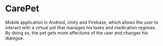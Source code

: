# CarePet
Mobile application in Android, Unity and Firebase, which allows the user to interact with a virtual pet that manages his tasks and medication regimes. By doing so, the pet gets more affections of the user and changes his dialogue. 
